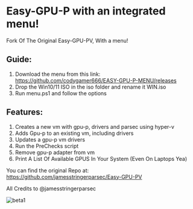 # Easy-GPU-P with an integrated menu!
Fork Of The Original Easy-GPU-PV, With a menu!

## Guide:
1. Download the menu from this link: https://github.com/codygamer666/EASY-GPU-P-MENU/releases 
2. Drop the Win10/11 ISO in the iso folder and rename it WIN.iso
3. Run menu.ps1 and follow the options

## Features:
1. Creates a new vm with gpu-p, drivers and parsec using hyper-v
2. Adds Gpu-p to an existing vm, including drivers
3. Updates a gpu-p vm drivers
4. Run the PreChecks script
5. Remove gpu-p adapter from vm
6. Print A List Of Available GPUS In Your System (Even On Laptops Yea)

You can find the original Repo at: https://github.com/jamesstringerparsec/Easy-GPU-PV

All Credits to @jamesstringerparsec

![beta1](https://user-images.githubusercontent.com/96527590/149619581-df924e1a-b753-477c-a17d-76af0ff2318c.JPG)
